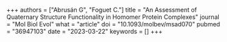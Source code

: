 +++
authors = ["Abrusán G", "Foguet C."]
title = "An Assessment of Quaternary Structure Functionality in Homomer Protein Complexes"
journal = "Mol Biol Evol"
what = "article"
doi = "10.1093/molbev/msad070"
pubmed = "36947103"
date = "2023-03-22"
keywords = []
+++

